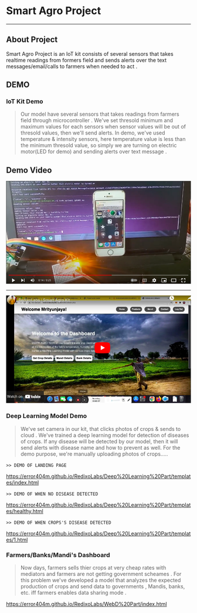 # Smart Agro Project 

-------------------
## About Project
Smart Agro Project is an IoT kit consists of several sensors that takes realtime readings from formers field and sends alerts over the text messages/email/calls to farmers when needed to act .

## DEMO
### IoT Kit Demo

 > Our model have several sensors that takes readings from farmers field through microcontroller . We've set thresold minimum and maximum values for each sensors when sensor values will be out of thresold values, then we'll send alerts.
In demo, we've used temperature & intensity sensors, here temperature value is less than the minimum thresold value, so simply we are turning on electric motor(LED for demo) and sending alerts over text message .


## Demo Video
[![Watch the video](ss/demo1.png)](https://youtu.be/-yZl5cQh0Y8)

<hr>

[![Watch the video](ss/demo2.png)](https://youtu.be/RTORt3Mbf3Q)

     
### Deep Learning Model Demo

> We've set camera in our kit, that clicks photos of crops & sends to cloud . We've trained a deep learning model for detection of diseases of crops. If any disease will be detected by our model, then it will send alerts with disease name and how to prevent as well. For the demo purpose, we're manually uploading photos of crops..... 

    >> DEMO OF LANDING PAGE
   https://error404m.github.io/RedixoLabs/Deep%20Learning%20Part/templates/index.html
    
    >> DEMO OF WHEN NO DISEASE DETECTED
   https://error404m.github.io/RedixoLabs/Deep%20Learning%20Part/templates/healthy.html
    
    >> DEMO OF WHEN CROPS'S DISEASE DETECTED
   https://error404m.github.io/RedixoLabs/Deep%20Learning%20Part/templates/1.html
   
### Farmers/Banks/Mandi's Dashboard

> Now days, farmers sells thier crops at very cheap rates with mediators and farmers are not getting government scheames . For this problem we've developed a model that analyzes the expected production of crops and send data to governments , Mandis, banks, etc. iff farmers enables data sharing mode .

   https://error404m.github.io/RedixoLabs/WebD%20Part/index.html
